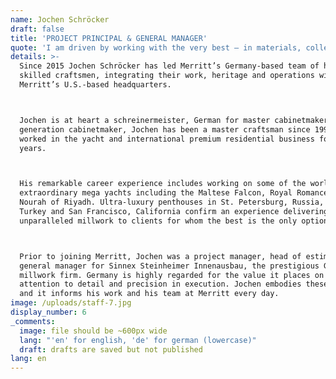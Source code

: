 ```yaml
---
name: Jochen Schröcker
draft: false
title: 'PROJECT PRINCIPAL & GENERAL MANAGER'
quote: 'I am driven by working with the very best – in materials, colleagues and clients.'
details: >-
  Since 2015 Jochen Schröcker has led Merritt’s Germany-based team of highly
  skilled craftsmen, integrating their work, heritage and operations with
  Merritt’s U.S.-based headquarters.



  Jochen is at heart a schreinermeister, German for master cabinetmaker. A third
  generation cabinetmaker, Jochen has been a master craftsman since 1994 and has
  worked in the yacht and international premium residential business for 18
  years.



  His remarkable career experience includes working on some of the world’s most
  extraordinary mega yachts including the Maltese Falcon, Royal Romance and
  Nourah of Riyadh. Ultra-luxury penthouses in St. Petersburg, Russia, Istanbul,
  Turkey and San Francisco, California confirm an experience delivering
  unparalleled millwork to clients for whom the best is the only option.



  Prior to joining Merritt, Jochen was a project manager, head of estimating and
  general manager for Sinnex Steinheimer Innenausbau, the prestigious German
  millwork firm. Germany is highly regarded for the value it places on craft,
  attention to detail and precision in execution. Jochen embodies these values
  and it informs his work and his team at Merritt every day.
image: /uploads/staff-7.jpg
display_number: 6
_comments:
  image: file should be ~600px wide
  lang: "'en' for english, 'de' for german (lowercase)"
  draft: drafts are saved but not published
lang: en
---
```


